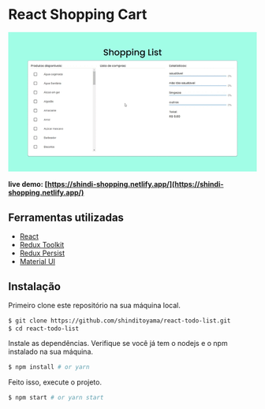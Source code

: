 # React Shopping Cart

![Video](/screenshot/shop.gif?raw=true "Run time Video")

**live demo: [https://shindi-shopping.netlify.app/](https://shindi-shopping.netlify.app/)**

## Ferramentas utilizadas

- [React](https://reactjs.org/)
- [Redux Toolkit](https://redux-toolkit.js.org/)
- [Redux Persist](https://github.com/rt2zz/redux-persist/)
- [Material UI](https://mui.com/pt/)

## Instalação

Primeiro clone este repositório na sua máquina local.
```
$ git clone https://github.com/shinditoyama/react-todo-list.git
$ cd react-todo-list
```

Instale as dependências. Verifique se você já tem o nodejs e o npm instalado na sua máquina.
```bash
$ npm install # or yarn
```

Feito isso, execute o projeto.
```bash
$ npm start # or yarn start
```